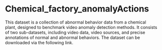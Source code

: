 Chemical_factory_anomalyActions
=
This dataset is a collection of abnormal behavior data from a chemical plant, designed to benchmark video anomaly detection methods.  It consists of two sub-datasets, including video data, video sources, and precise annotations of normal and abnormal behaviors.  The dataset can be downloaded via the following link.
